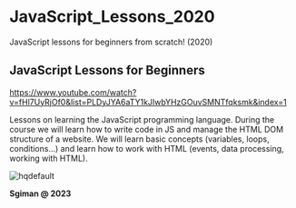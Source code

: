 # JavaScript_Lessons_2020
JavaScript lessons for beginners from scratch! (2020)

## JavaScript Lessons for Beginners
https://www.youtube.com/watch?v=fHl7UyRjOf0&list=PLDyJYA6aTY1kJIwbYHzGOuvSMNTfqksmk&index=1

Lessons on learning the JavaScript programming language. 
During the course we will learn how to write code in JS 
and manage the HTML DOM structure of a website. 
We will learn basic concepts (variables, loops, conditions...) 
and learn how to work with HTML (events, data processing, working with HTML).

![hqdefault](https://github.com/sgiman/JavaScript_Lessons_2020/assets/7030369/bccafeae-c9eb-47bb-bbec-634ea526fe42)



**Sgiman @ 2023**
